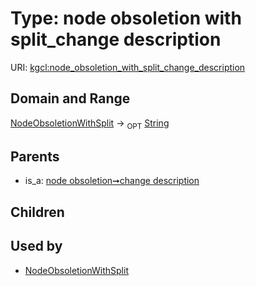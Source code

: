 
# Type: node obsoletion with split_change description




URI: [kgcl:node_obsoletion_with_split_change_description](http://w3id.org/kgclnode_obsoletion_with_split_change_description)


## Domain and Range

[NodeObsoletionWithSplit](NodeObsoletionWithSplit.md) ->  <sub>OPT</sub> [String](types/String.md)

## Parents

 *  is_a: [node obsoletion➞change description](node_obsoletion_change_description.md)

## Children


## Used by

 * [NodeObsoletionWithSplit](NodeObsoletionWithSplit.md)
